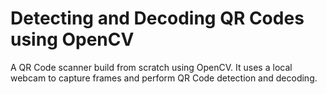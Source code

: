 # Detecting and Decoding QR Codes using OpenCV

A QR Code scanner build from scratch using OpenCV.
It uses a local webcam to capture frames and perform QR Code detection and decoding.
